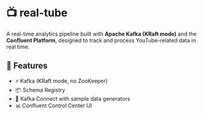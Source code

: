# 📺 real-tube

A real-time analytics pipeline built with **Apache Kafka (KRaft mode)** and the **Confluent Platform**, designed to track and process YouTube-related data in real time.

## 🚀 Features

- ⚡ Kafka (KRaft mode, no ZooKeeper)
- 📦 Schema Registry
- 🔄 Kafka Connect with sample data generators
- 📊 Confluent Control Center UI
